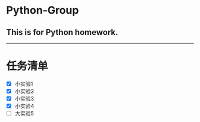 # Python-Group
## This is for Python homework.
***
# 任务清单
- [x] 小实验1
- [x] 小实验2
- [x] 小实验3
- [x] 小实验4
- [ ] 大实验5
